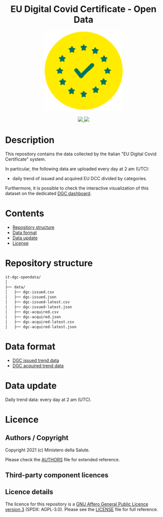 <h1 align="center">EU Digital Covid Certificate - Open Data</h1>

<div align="center">
<img width="256" height="256" src="img/logo-dcg.png">
</div>

<br />
<div align="center">
    <!-- CoC -->
    <a href="CODE_OF_CONDUCT.md">
      <img src="https://img.shields.io/badge/Contributor%20Covenant-v2.0%20adopted-ff69b4.svg" />
    </a>
    <!-- last commit -->
    <a href="https://github.com/ministero-salute/it-dgc-opendata/commits/master">
      <img src="https://img.shields.io/github/last-commit/ministero-salute/it-dgc-opendata" />
    </a>

</div>

# Description

This repository contains the data collected by the Italian "EU Digital Covid Certificate" system.

In particular, the following data are uploaded every day at 2 am (UTC):
- daily trend of issued and acquired EU DCC divided by categories.

Furthermore, it is possible to check the interactive visualization of this dataset on the dedicated [DGC dashboard](https://www.dgc.gov.it/spa/dashboard).

# Contents

- [Repository structure](#repository-structure)
- [Data format](#data-format)
- [Data update](#data-update)
- [License](#license)


# Repository structure
```
it-dgc-opendata/
│
├── data/
│   ├── dgc-issued.csv
│   ├── dgc-issued.json
│   ├── dgc-issued-latest.csv
│   ├── dgc-issued-latest.json
│   ├── dgc-acquired.csv
│   ├── dgc-acquired.json
│   ├── dgc-acquired-latest.csv
│   ├── dgc-acquired-latest.json
```

# Data format
- [DGC issued trend data](https://github.com/ministero-salute/it-dgc-opendata/blob/master/format-dgc-issued-trend.md)
- [DGC acquired trend data](https://github.com/ministero-salute/it-dgc-opendata/blob/master/format-dgc-acquired-trend.md)

# Data update
Daily trend data: every day at 2 am (UTC).

# Licence

## Authors / Copyright

Copyright 2021 (c) Ministero della Salute.

Please check the [AUTHORS](AUTHORS) file for extended reference.

## Third-party component licences

## Licence details

The licence for this repository is a [GNU Affero General Public Licence version 3](https://www.gnu.org/licenses/agpl-3.0.html) (SPDX: AGPL-3.0). Please see the [LICENSE](LICENSE) file for full reference.
